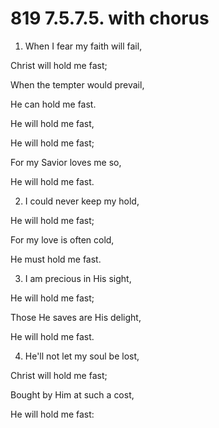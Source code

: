 # 819 7.5.7.5. with chorus

1.  When I fear my faith will fail,

Christ will hold me fast;

When the tempter would prevail,

He can hold me fast.

He will hold me fast,

He will hold me fast;

For my Savior loves me so,

He will hold me fast.

2.  I could never keep my hold,

He will hold me fast;

For my love is often cold,

He must hold me fast.

3.  I am precious in His sight,

He will hold me fast;

Those He saves are His delight,

He will hold me fast.

4.  He'll not let my soul be lost,

Christ will hold me fast;

Bought by Him at such a cost,

He will hold me fast:

